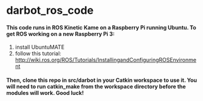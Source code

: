 # darbot_ros_code
<h4>This code runs in ROS Kinetic Kame on a Raspberry Pi running Ubuntu. To get ROS working on a new Raspberry Pi 3:</h4>
<ol>
<li>install UbuntuMATE</li>
<li>follow this tutorial: <a href="http://wiki.ros.org/ROS/Tutorials/InstallingandConfiguringROSEnvironment" target="_blank">http://wiki.ros.org/ROS/Tutorials/InstallingandConfiguringROSEnvironment</a></li>
</ol>
<h4>Then, clone this repo in src/darbot in your Catkin workspace to use it. You will need to run catkin_make from the workspace directory before the modules will work. Good luck!</h4>


